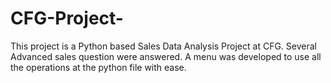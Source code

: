# CFG-Project-
This project is a Python based Sales Data Analysis Project at CFG. Several Advanced sales question were answered. A menu was developed to use all the operations at the python file with ease.  
